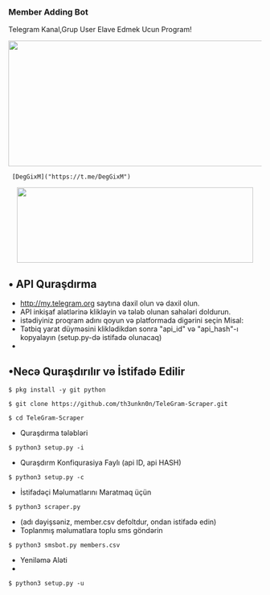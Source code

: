 ### Member Adding Bot
Telegram Kanal,Grup User Elave Edmek Ucun Program!

<img src="https://te.legra.ph/file/50771de1bcd2e67af5ae4.jpg" width="1000" height="250">
</p>


     [DegGixM]("https://t.me/DegGixM") 
     

<p align="center">
  <img src="https://raw.githubusercontent.com/th3unkn0n/TeleGram-Scraper/master/.image/20191203_205322.jpg" width="470" height="150">
</p>

## • API Quraşdırma
* http://my.telegram.org saytına daxil olun və daxil olun.
* API inkişaf alətlərinə klikləyin və tələb olunan sahələri doldurun.
* istədiyiniz proqram adını qoyun və platformada digərini seçin Misal:
* Tətbiq yarat düyməsini kliklədikdən sonra "api_id" və "api_hash"-ı kopyalayın (setup.py-də istifadə olunacaq)
* 
## •Necə Quraşdırılır və İstifadə Edilir

`$ pkg install -y git python`

`$ git clone https://github.com/th3unkn0n/TeleGram-Scraper.git`

`$ cd TeleGram-Scraper`

* Quraşdırma tələbləri

`$ python3 setup.py -i`

* Quraşdırm Konfiqurasiya Faylı (api ID, api HASH)

`$ python3 setup.py -c`

* İstifadəçi Məlumatlarını Maratmaq üçün

`$ python3 scraper.py`

* (adı dəyişsəniz, member.csv defoltdur, ondan istifadə edin)
* Toplanmış məlumatlara toplu sms göndərin

`$ python3 smsbot.py members.csv`

* Yeniləmə Aləti
* 
`$ python3 setup.py -u`
